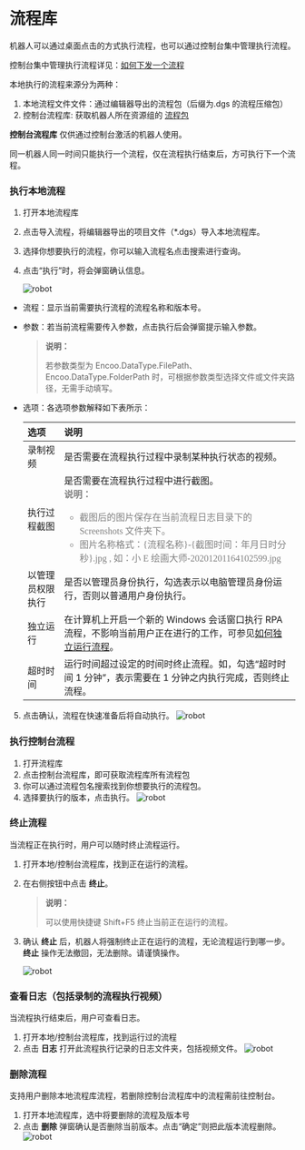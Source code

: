 # 流程库

机器人可以通过桌面点击的方式执行流程，也可以通过控制台集中管理执行流程。

控制台集中管理执行流程详见：[如何下发一个流程](../Console/v4.0.x/workflow/manageworkflow.md)

本地执行的流程来源分为两种：

1. 本地流程文件文件：通过编辑器导出的流程包（后缀为.dgs 的流程压缩包）
2. 控制台流程库: 获取机器人所在资源组的 [流程包](../Console/v4.0.x/packages/aboutPackages.md)

**控制台流程库** 仅供通过控制台激活的机器人使用。

同一机器人同一时间只能执行一个流程，仅在流程执行结束后，方可执行下一个流程。

### 执行本地流程

1. 打开本地流程库
2. 点击导入流程，将编辑器导出的项目文件（*.dgs）导入本地流程库。
3. 选择你想要执行的流程，你可以输入流程名点击搜索进行查询。
4. 点击“执行”时，将会弹窗确认信息。

    ![robot](https://docimages.blob.core.chinacloudapi.cn/images/Robot/flowofexecution20201201.png)

 - 流程：显示当前需要执行流程的流程名称和版本号。
 - 参数：若当前流程需要传入参数，点击执行后会弹窗提示输入参数。
   > **说明：**
   >
   > 若参数类型为 Encoo.DataType.FilePath、Encoo.DataType.FolderPath 时，可根据参数类型选择文件或文件夹路径，无需手动填写。
 - 选项：各选项参数解释如下表所示：

   |  选项    |说明      |
   | :---- | :---- |
   |   录制视频   |是否需要在流程执行过程中录制某种执行状态的视频。|
   |   执行过程截图   |是否需要在流程执行过程中进行截图。<br> <font color="grey" size="3" face="楷体"> **说明：** <br>  <ul> <li> 截图后的图片保存在当前流程日志目录下的 Screenshots 文件夹下。</li> <li> 图片名称格式：{流程名称}-{截图时间：年月日时分秒}.jpg , 如：小 E 绘画大师-20201201164102599.jpg </li> </ul> </font>  |
   |   以管理员权限执行   |是否以管理员身份执行，勾选表示以电脑管理员身份运行，否则以普通用户身份执行。      |
   |独立运行|在计算机上开启一个新的 Windows 会话窗口执行 RPA 流程，不影响当前用户正在进行的工作，可参见[如何独立运行流程](../BestPractices/RunAlone.md)。|
   |   超时时间   | 运行时间超过设定的时间时终止流程。如，勾选“超时时间 1 分钟”，表示需要在 1 分钟之内执行完成，否则终止流程。|   

5. 点击确认，流程在快速准备后将自动执行。
![robot](https://docimages.blob.core.chinacloudapi.cn/images/Robot/running20201230.png)

### 执行控制台流程

1. 打开流程库
2. 点击控制台流程库，即可获取流程库所有流程包
3. 你可以通过流程包名搜索找到你想要执行的流程包。
4. 选择要执行的版本，点击执行。
    ![robot](https://docimages.blob.core.chinacloudapi.cn/images/Robot/Robot-Process-Console-0.png)


### 终止流程

当流程正在执行时，用户可以随时终止流程运行。

1. 打开本地/控制台流程库，找到正在运行的流程。
2. 在右侧按钮中点击 **终止**。
   > **说明：**
   >
   > 可以使用快捷键 Shift+F5 终止当前正在运行的流程。

3. 确认 **终止** 后，机器人将强制终止正在运行的流程，无论流程运行到哪一步。**终止** 操作无法撤回，无法删除。请谨慎操作。

    ![robot](https://docimages.blob.core.chinacloudapi.cn/images/Robot/Robot-Process-Kill-0.png)


### 查看日志（包括录制的流程执行视频）

当流程执行结束后，用户可查看日志。
1. 打开本地/控制台流程库，找到运行过的流程
2. 点击 **日志** 打开此流程执行记录的日志文件夹，包括视频文件。
    ![robot](https://docimages.blob.core.chinacloudapi.cn/images/Robot/Robot-Process-Log-0.png)

### 删除流程
支持用户删除本地流程库流程，若删除控制台流程库中的流程需前往控制台。
1. 打开本地流程库，选中将要删除的流程及版本号
2. 点击 **删除** 弹窗确认是否删除当前版本。点击“确定”则把此版本流程删除。
    ![robot](https://docimages.blob.core.chinacloudapi.cn/images/Robot/robot-deleteflow-1.png)
